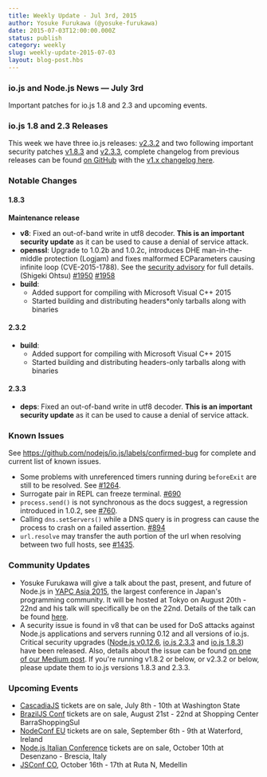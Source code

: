 ```yaml
---
title: Weekly Update - Jul 3rd, 2015
author: Yosuke Furukawa (@yosuke-furukawa)
date: 2015-07-03T12:00:00.000Z
status: publish
category: weekly
slug: weekly-update-2015-07-03
layout: blog-post.hbs
---
```


### io.js and Node.js News — July 3rd
Important patches for io.js 1.8 and 2.3 and upcoming events.

### io.js 1.8 and 2.3 Releases

This week we have three io.js releases: [v2.3.2](https://iojs.org/dist/v2.3.2/) and two following important security patches [v1.8.3](https://iojs.org/dist/v1.8.3/) and [v2.3.3](https://iojs.org/dist/v2.3.3/), complete changelog from previous releases can be found [on GitHub](https://github.com/nodejs/io.js/blob/master/CHANGELOG.md) with the [v1.x changelog here](https://github.com/nodejs/io.js/blob/v1.x/CHANGELOG.md).

### Notable Changes

#### 1.8.3

**Maintenance release**

* **v8**: Fixed an out-of-band write in utf8 decoder. **This is an important security update** as it can be used to cause a denial of service attack.
* **openssl**: Upgrade to 1.0.2b and 1.0.2c, introduces DHE man-in-the-middle protection (Logjam) and fixes malformed ECParameters causing infinite loop (CVE-2015-1788). See the [security advisory](https://www.openssl.org/news/secadv_20150611.txt) for full details. (Shigeki Ohtsu) [#1950](https://github.com/nodejs/io.js/pull/1950) [#1958](https://github.com/nodejs/io.js/pull/1958)
* **build**:
  * Added support for compiling with Microsoft Visual C++ 2015
  * Started building and distributing headers*only tarballs along with binaries

#### 2.3.2

* **build**:
  * Added support for compiling with Microsoft Visual C++ 2015
  * Started building and distributing headers-only tarballs along with binaries

#### 2.3.3

* **deps**: Fixed an out-of-band write in utf8 decoder. **This is an important security update** as it can be used to cause a denial of service attack.

### Known Issues

See https://github.com/nodejs/io.js/labels/confirmed-bug for complete and current list of known issues.

* Some problems with unreferenced timers running during `beforeExit` are still to be resolved. See [#1264](https://github.com/nodejs/io.js/issues/1264).
* Surrogate pair in REPL can freeze terminal. [#690](https://github.com/nodejs/io.js/issues/690)
* `process.send()` is not synchronous as the docs suggest, a regression introduced in 1.0.2, see [#760](https://github.com/nodejs/io.js/issues/760).
* Calling `dns.setServers()` while a DNS query is in progress can cause the process to crash on a failed assertion. [#894](https://github.com/nodejs/io.js/issues/894)
* `url.resolve` may transfer the auth portion of the url when resolving between two full hosts, see [#1435](https://github.com/nodejs/io.js/issues/1435).

### Community Updates

* Yosuke Furukawa will give a talk about the past, present, and future of Node.js in [YAPC Asia 2015](http://yapcasia.org/2015/), the largest conference in Japan's programming community. It will be hosted at Tokyo on August 20th - 22nd and his talk will specifically be on the 22nd. Details of the talk can be found [here](http://yapcasia.org/2015/talk/show/82e93a96-f60e-11e4-907e-8ab37d574c3a).
* A security issue is found in v8 that can be used for DoS attacks against Node.js applications and servers running 0.12 and all versions of io.js. Critical security upgrades ([Node.js v0.12.6](https://nodejs.org/dist/v0.12.6/), [io.js 2.3.3](https://iojs.org/dist/v2.3.3/) and [io.js 1.8.3](https://iojs.org/dist/v1.8.3/)) have been released. Also, details about the issue can be found [on one of our Medium post](https://medium.com/@iojs/important-security-upgrades-for-node-js-and-io-js-8ac14ece5852). If you're running v1.8.2 or below, or v2.3.2 or below, please update them to io.js versions 1.8.3 and 2.3.3.

### Upcoming Events

* [CascadiaJS](http://2015.cascadiajs.com/) tickets are on sale, July 8th - 10th at Washington State
* [BrazilJS Conf](http://braziljs.com.br/) tickets are on sale, August 21st - 22nd at Shopping Center BarraShoppingSul
* [NodeConf EU](http://nodeconf.eu/) tickets are on sale, September 6th - 9th at Waterford, Ireland
* [Node.js Italian Conference](http://nodejsconf.it/) tickets are on sale, October 10th at Desenzano - Brescia, Italy
* [JSConf CO](http://www.jsconf.co/), October 16th - 17th at Ruta N, Medellin
